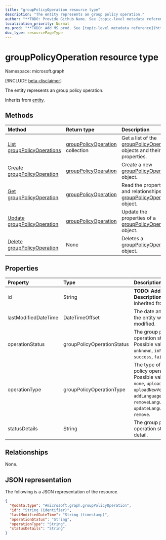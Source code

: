 ```yaml
---
title: "groupPolicyOperation resource type"
description: "The entity represents an group policy operation."
author: "**TODO: Provide Github Name. See [topic-level metadata reference](https://msgo.azurewebsites.net/add/document/guidelines/metadata.html#topic-level-metadata)**"
localization_priority: Normal
ms.prod: "**TODO: Add MS prod. See [topic-level metadata reference](https://msgo.azurewebsites.net/add/document/guidelines/metadata.html#topic-level-metadata)**"
doc_type: resourcePageType
---
```


# groupPolicyOperation resource type

Namespace: microsoft.graph

[!INCLUDE [beta-disclaimer](../../includes/beta-disclaimer.md)]

The entity represents an group policy operation.


Inherits from [entity](../resources/entity.md).

## Methods
|Method|Return type|Description|
|:---|:---|:---|
|[List groupPolicyOperations](../api/grouppolicyoperation-list.md)|[groupPolicyOperation](../resources/grouppolicyoperation.md) collection|Get a list of the [groupPolicyOperation](../resources/grouppolicyoperation.md) objects and their properties.|
|[Create groupPolicyOperation](../api/grouppolicyoperation-create.md)|[groupPolicyOperation](../resources/grouppolicyoperation.md)|Create a new [groupPolicyOperation](../resources/grouppolicyoperation.md) object.|
|[Get groupPolicyOperation](../api/grouppolicyoperation-get.md)|[groupPolicyOperation](../resources/grouppolicyoperation.md)|Read the properties and relationships of a [groupPolicyOperation](../resources/grouppolicyoperation.md) object.|
|[Update groupPolicyOperation](../api/grouppolicyoperation-update.md)|[groupPolicyOperation](../resources/grouppolicyoperation.md)|Update the properties of a [groupPolicyOperation](../resources/grouppolicyoperation.md) object.|
|[Delete groupPolicyOperation](../api/grouppolicyoperation-delete.md)|None|Deletes a [groupPolicyOperation](../resources/grouppolicyoperation.md) object.|

## Properties
|Property|Type|Description|
|:---|:---|:---|
|id|String|**TODO: Add Description** Inherited from [entity](../resources/entity.md).|
|lastModifiedDateTime|DateTimeOffset|The date and time the entity was last modified.|
|operationStatus|groupPolicyOperationStatus|The group policy operation status. Possible values are: `unknown`, `inProgress`, `success`, `failed`.|
|operationType|groupPolicyOperationType|The type of group policy operation. Possible values are: `none`, `upload`, `uploadNewVersion`, `addLanguageFiles`, `removeLanguageFiles`, `updateLanguageFiles`, `remove`.|
|statusDetails|String|The group policy operation status detail.|

## Relationships
None.

## JSON representation
The following is a JSON representation of the resource.
<!-- {
  "blockType": "resource",
  "keyProperty": "id",
  "@odata.type": "microsoft.graph.groupPolicyOperation",
  "baseType": "microsoft.graph.entity",
  "openType": false
}
-->
``` json
{
  "@odata.type": "#microsoft.graph.groupPolicyOperation",
  "id": "String (identifier)",
  "lastModifiedDateTime": "String (timestamp)",
  "operationStatus": "String",
  "operationType": "String",
  "statusDetails": "String"
}
```

